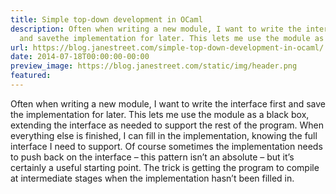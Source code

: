 ```yaml
---
title: Simple top-down development in OCaml
description: Often when writing a new module, I want to write the interface first
  and savethe implementation for later. This lets me use the module as a black box,extendi...
url: https://blog.janestreet.com/simple-top-down-development-in-ocaml/
date: 2014-07-18T00:00:00-00:00
preview_image: https://blog.janestreet.com/static/img/header.png
featured:
---
```


<p>Often when writing a new module, I want to write the interface first and save
the implementation for later. This lets me use the module as a black box,
extending the interface as needed to support the rest of the program. When
everything else is finished, I can fill in the implementation, knowing the full
interface I need to support. Of course sometimes the implementation needs to
push back on the interface &ndash; this pattern isn&rsquo;t an absolute &ndash; but it&rsquo;s certainly
a useful starting point. The trick is getting the program to compile at
intermediate stages when the implementation hasn&rsquo;t been filled in.</p>


